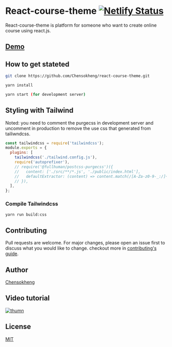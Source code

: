 # React-course-theme [![Netlify Status](https://api.netlify.com/api/v1/badges/890b3eba-9328-4f0f-95e3-f1c21df95c2f/deploy-status)](https://app.netlify.com/sites/zen-mcnulty-a4a54f/deploys)

React-course-theme is platform for someone who want to create online course using react.js.

## [Demo](react-course-theme.netlify.app)

## How to get stateted

```sh
git clone https://github.com/Chensokheng/react-course-theme.git

yarn install

yarn start (for development server)
```

## Styling with Tailwind

Noted: you need to comment the purgecss in development server and uncomment in production to remove the use css that generated from tailiwndcss.

```js
const tailwindcss = require('tailwindcss');
module.exports = {
  plugins: [
    tailwindcss('./tailwind.config.js'),
    require('autoprefixer'),
    // require('@fullhuman/postcss-purgecss')({
    //   content: ['./src/**/*.js', './public/index.html'],
    //   defaultExtractor: (content) => content.match(/[A-Za-z0-9-_:/]+/g) || [],
    // }),
  ],
};
```

### Compile Tailwindcss

```sh
yarn run build:css
```

## Contributing

Pull requests are welcome. For major changes, please open an issue first to discuss what you would like to change. checkout more in [contributing's guide](https://github.com/Chensokheng/react-course-theme/blob/master/CONTRIBUTING.md).

## Author

[Chensokheng](https://github.com/Chensokheng)

## Video tutorial

[![thumn](https://user-images.githubusercontent.com/52232579/99140141-876a9080-2671-11eb-9cf8-f187234c680b.jpg)](https://youtu.be/qgALzm3NsbE)

## License

[MIT](https://choosealicense.com/licenses/mit/)
